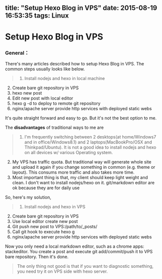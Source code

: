 title: "Setup Hexo Blog in VPS"
date: 2015-08-19 16:53:35
tags: Linux
---

# Setup Hexo Blog in VPS


### General：
There's many articles described how to setup Hexo Blog in VPS. 
The common steps usually looks like below.

>1. Install nodejs and hexo in local machine
2. Create bare git repository in VPS
3. hexo new post
2. Edit new post with local editor
3. hexo g -d to deploy to remote git repository
4. nginx/apache server provide http services with deployed static webs

It's quite straight forward and easy to go. But it's not the best option to me.
<!--- more --->

The **disadvantages** of traditional ways to me are
>1. I'm frequently switching between 2 desktops(at home/Windows7 and in office/Windows8.1) and 2 laptops(MacBookPro/OSX and Thinkpad/Ubuntu). It is not a good idea to install nodejs and hexo on all devices w/ various Operating system. 
2. My VPS has traffic quota. But traditional way will generate whole site and upload it again if you change something in common (e.g. theme or layout). This consums more traffic and also takes more time.
3. Most important thing is that, my client should keep light weight and clean. I don't want to install nodejs/hexo on it. git/markdown editor are ok because they are for daily use

So, here's my solution,
>1. Install nodejs and hexo in VPS
2. Create bare git repository in VPS
3. Use local editor create new post
4. Git push new post to VPS:/path/to/_posts/
5. Call git hook to execute hexo g
6. nginx/apache server provide http services with deployed static webs

Now you only need a local markdown editor, such as a chrome apps: stackeditor.
You create a post and execute git add/commit/push it to VPS bare repository.
Then it's done. 
>The only thing not good is that if you want to diagnostic something, you need try it on VPS side with hexo server.
